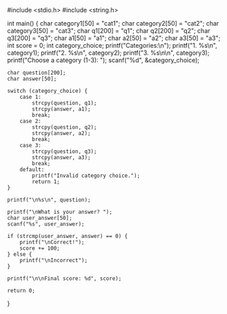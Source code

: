 #include <stdio.h>
#include <string.h>

int main() {
    char category1[50] = "cat1";
    char category2[50] = "cat2";
    char category3[50] = "cat3";
    char q1[200] = "q1";
    char q2[200] = "q2";
    char q3[200] = "q3";
    char a1[50] = "a1";
    char a2[50] = "a2";
    char a3[50] = "a3";
    int score = 0;
    int category_choice;
    printf("Categories:\n");
    printf("1. %s\n", category1);
    printf("2. %s\n", category2);
    printf("3. %s\n\n", category3);
    printf("Choose a category (1-3): ");
    scanf("%d", &category_choice);
    
    char question[200];
    char answer[50];
    
    switch (category_choice) {
        case 1:
            strcpy(question, q1);
            strcpy(answer, a1);
            break;
        case 2:
            strcpy(question, q2);
            strcpy(answer, a2);
            break;
        case 3:
            strcpy(question, q3);
            strcpy(answer, a3);
            break;
        default:
            printf("Invalid category choice.");
            return 1;
    }
    
    printf("\n%s\n", question);
    
    printf("\nWhat is your answer? ");
    char user_answer[50];
    scanf("%s", user_answer);
    
    if (strcmp(user_answer, answer) == 0) {
        printf("\nCorrect!");
        score += 100;
    } else {
        printf("\nIncorrect");
    }
    
    printf("\n\nFinal score: %d", score);
    
    return 0;
}
